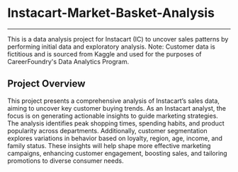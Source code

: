 # Instacart-Market-Basket-Analysis
-----------------------
This is a data analysis project for Instacart (IC) to uncover sales patterns by performing initial data and exploratory analysis. Note: Customer data is fictitious and is sourced from Kaggle and used for the purposes of CareerFoundry's Data Analytics Program.

## Project Overview
This project presents a comprehensive analysis of Instacart’s sales data, aiming to uncover key customer buying trends. As an Instacart analyst, the focus is on generating actionable insights to guide marketing strategies. The analysis identifies peak shopping times, spending habits, and product popularity across departments. Additionally, customer segmentation explores variations in behavior based on loyalty, region, age, income, and family status. These insights will help shape more effective marketing campaigns, enhancing customer engagement, boosting sales, and tailoring promotions to diverse consumer needs.
